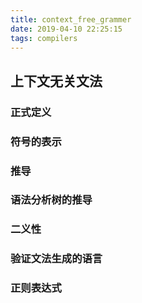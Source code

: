```yaml
---
title: context_free_grammer
date: 2019-04-10 22:25:15
tags: compilers
---
```

## 上下文无关文法
### 正式定义
### 符号的表示
### 推导
### 语法分析树的推导
### 二义性
### 验证文法生成的语言
### 正则表达式